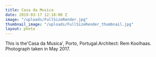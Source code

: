 ```yaml
---
title: Casa da Musica
date: 2019-03-17 12:18:00 Z
image: "/uploads/FullSizeRender.jpg"
thumbnail_image: "/uploads/FullSizeRender_thumbnail.jpg"
layout: photo
---
```


This is the'Casa da Musica', Porto, Portugal.Architect: Rem Koolhaas. Photograph taken in May 2017.